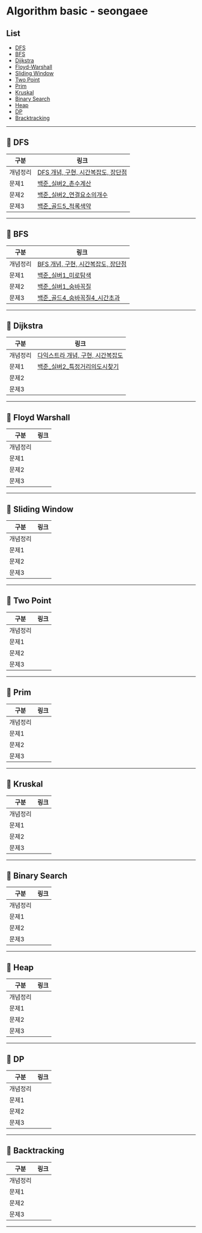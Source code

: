 # Algorithm basic - seongaee

## List

- [DFS](#pushpin-dfs)
- [BFS](#pushpin-bfs)
- [Dijkstra](#pushpin-dijkstra)
- [Floyd-Warshall](#pushpin-floyd-warshall)
- [Sliding Window](#pushpin-sliding-window)
- [Two Point](#pushpin-tow-point)
- [Prim](#pushpin-prim)
- [Kruskal](#pushpin-kruskal)
- [Binary Search](#pushpin-binary-search)
- [Heap](#pushpin-heap)
- [DP](#pushpin-dp)
- [Bracktracking](#pushpin-backtracking)

---

## :pushpin: DFS

| 구분     | 링크 |
| -------- | ---- |
| 개념정리 | [DFS 개념, 구현, 시간복잡도, 장단점](https://github.com/SSAFY-5th-GwanJu-4C-Algorithms/Algorithm_basic/blob/main/seongaeee/DFS/DFS%20%EC%A0%95%EB%A6%AC.md)     |
| 문제1    | [백준_실버2_촌수계산](https://github.com/SSAFY-5th-GwanJu-4C-Algorithms/Algorithm_basic/blob/main/seongaeee/DFS/%EB%B0%B1%EC%A4%80_%EC%8B%A4%EB%B2%842_%EC%B4%8C%EC%88%98%EA%B3%84%EC%82%B0.md)     |
| 문제2    | [백준_실버2_연결요소의개수](https://github.com/SSAFY-5th-GwanJu-4C-Algorithms/Algorithm_basic/blob/main/seongaeee/DFS/%EB%B0%B1%EC%A4%80_%EC%8B%A4%EB%B2%842_%EC%97%B0%EA%B2%B0%EC%9A%94%EC%86%8C%EC%9D%98%EA%B0%9C%EC%88%98.md)     |
| 문제3    | [백준_골드5_적록색약](https://github.com/SSAFY-5th-GwanJu-4C-Algorithms/Algorithm_basic/blob/main/seongaeee/DFS/%EB%B0%B1%EC%A4%80_%EA%B3%A8%EB%93%9C5_%EC%A0%81%EB%A1%9D%EC%83%89%EC%95%BD.md)     |

---

## :pushpin: BFS

| 구분     | 링크 |
| -------- | ---- |
| 개념정리 | [BFS 개념, 구현, 시간복잡도, 장단점](https://github.com/SSAFY-5th-GwanJu-4C-Algorithms/Algorithm_basic/blob/main/seongaeee/BFS/BFS%20%EC%A0%95%EB%A6%AC.md)     |
| 문제1    | [백준_실버1_미로탐색](https://github.com/SSAFY-5th-GwanJu-4C-Algorithms/Algorithm_basic/blob/main/seongaeee/BFS/%EB%B0%B1%EC%A4%80_%EC%8B%A4%EB%B2%841_%EB%AF%B8%EB%A1%9C%ED%83%90%EC%83%89.md)     |
| 문제2    | [백준_실버1_숨바꼭질](https://github.com/SSAFY-5th-GwanJu-4C-Algorithms/Algorithm_basic/blob/main/seongaeee/BFS/%EB%B0%B1%EC%A4%80_%EC%8B%A4%EB%B2%841_%EC%88%A8%EB%B0%94%EA%BC%AD%EC%A7%88.md)     |
| 문제3    | [백준_골드4_숨바꼭질4_시간초과](https://github.com/SSAFY-5th-GwanJu-4C-Algorithms/Algorithm_basic/blob/main/seongaeee/BFS/%EB%B0%B1%EC%A4%80_%EA%B3%A8%EB%93%9C4_%EC%88%A8%EB%B0%94%EA%BC%AD%EC%A7%884_%EC%8B%9C%EA%B0%84%EC%B4%88%EA%B3%BC.md)     |

---

## :pushpin: Dijkstra

| 구분     | 링크 |
| -------- | ---- |
| 개념정리 | [다익스트라 개념, 구현, 시간복잡도](https://github.com/SSAFY-5th-GwanJu-4C-Algorithms/Algorithm_basic/blob/main/seongaeee/Dijkstra/Dijkstra%20%EC%A0%95%EB%A6%AC.md)    |
| 문제1    | [백준_실버2_특정거리의도시찾기](https://github.com/SSAFY-5th-GwanJu-4C-Algorithms/Algorithm_basic/blob/main/seongaeee/Dijkstra/%EB%B0%B1%EC%A4%80_%EC%8B%A4%EB%B2%842_%ED%8A%B9%EC%A0%95%EA%B1%B0%EB%A6%AC%EC%9D%98%EB%8F%84%EC%8B%9C%EC%B0%BE%EA%B8%B0.md)     |
| 문제2    |      |
| 문제3    |      |

---

## :pushpin: Floyd Warshall

| 구분     | 링크 |
| -------- | ---- |
| 개념정리 |      |
| 문제1    |      |
| 문제2    |      |
| 문제3    |      |

---

## :pushpin: Sliding Window

| 구분     | 링크 |
| -------- | ---- |
| 개념정리 |      |
| 문제1    |      |
| 문제2    |      |
| 문제3    |      |

---

## :pushpin: Two Point

| 구분     | 링크 |
| -------- | ---- |
| 개념정리 |      |
| 문제1    |      |
| 문제2    |      |
| 문제3    |      |

---

## :pushpin: Prim

| 구분     | 링크 |
| -------- | ---- |
| 개념정리 |      |
| 문제1    |      |
| 문제2    |      |
| 문제3    |      |

---

## :pushpin: Kruskal

| 구분     | 링크 |
| -------- | ---- |
| 개념정리 |      |
| 문제1    |      |
| 문제2    |      |
| 문제3    |      |

---

## :pushpin: Binary Search

| 구분     | 링크 |
| -------- | ---- |
| 개념정리 |      |
| 문제1    |      |
| 문제2    |      |
| 문제3    |      |

---

## :pushpin: Heap

| 구분     | 링크 |
| -------- | ---- |
| 개념정리 |      |
| 문제1    |      |
| 문제2    |      |
| 문제3    |      |

---

## :pushpin: DP

| 구분     | 링크 |
| -------- | ---- |
| 개념정리 |      |
| 문제1    |      |
| 문제2    |      |
| 문제3    |      |

---

## :pushpin: Backtracking

| 구분     | 링크 |
| -------- | ---- |
| 개념정리 |      |
| 문제1    |      |
| 문제2    |      |
| 문제3    |      |

---
